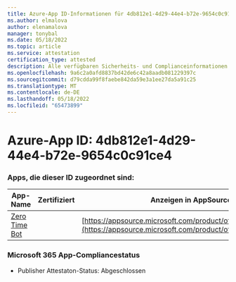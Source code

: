 ```yaml
---
title: Azure-App ID-Informationen für 4db812e1-4d29-44e4-b72e-9654c0c91ce4
ms.author: elmalova
author: elenamalova
manager: tonybal
ms.date: 05/18/2022
ms.topic: article
ms.service: attestation
certification_type: attested
description: Alle verfügbaren Sicherheits- und Complianceinformationen für 4db812e1-4d29-44e4-b72e-9654c0c91ce4.
ms.openlocfilehash: 9a6c2a0afd8837bd42de6c42a8aadb081229397c
ms.sourcegitcommit: d79cdda99f8faebe842da59e3a1ee27da5a91c25
ms.translationtype: MT
ms.contentlocale: de-DE
ms.lasthandoff: 05/18/2022
ms.locfileid: "65473899"
---
```

# <a name="azure-app-id-4db812e1-4d29-44e4-b72e-9654c0c91ce4"></a>Azure-App ID: 4db812e1-4d29-44e4-b72e-9654c0c91ce4


### <a name="apps-associated-with-this-id"></a>Apps, die dieser ID zugeordnet sind:
| **App-Name** | **Zertifiziert** | **Anzeigen in AppSource** |
|--------------|---------------|-----------------------|
| [Zero Time Bot](../forward/WA200003717.md) |  | [https://appsource.microsoft.com/product/office/WA200003717](https://appsource.microsoft.com/product/office/WA200003717) |

### <a name="microsoft-365-app-compliance-status"></a>Microsoft 365 App-Compliancestatus
- Publisher Attestaton-Status: Abgeschlossen
